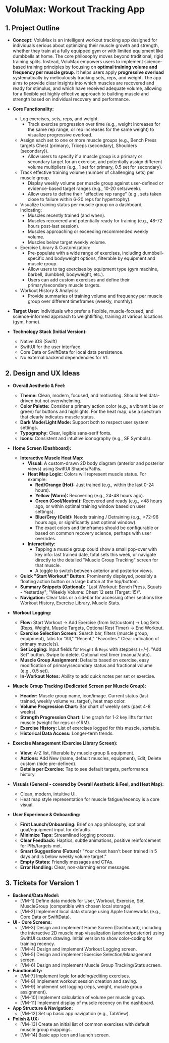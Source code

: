 # VoluMax: Workout Tracking App

## 1. Project Outline

*   **Concept:** VoluMax is an intelligent workout tracking app designed for individuals serious about optimizing their muscle growth and strength, whether they train at a fully equipped gym or with limited equipment like dumbbells at home. The core philosophy moves beyond traditional, rigid training splits. Instead, VoluMax empowers users to implement science-based training principles by focusing on **optimal training volume and frequency per muscle group**. It helps users apply **progressive overload** systematically by meticulously tracking sets, reps, and weight. The app aims to provide clear insights into which muscles are recovered and ready for stimulus, and which have received adequate volume, allowing for a flexible yet highly effective approach to building muscle and strength based on individual recovery and performance.
*   **Core Functionality:**
    *   Log exercises, sets, reps, and weight.
        *   Track exercise progression over time (e.g., weight increases for the same rep range, or rep increases for the same weight) to visualize progressive overload.
    *   Assign each set to one or more muscle groups (e.g., Bench Press targets Chest (primary), Triceps (secondary), Shoulders (secondary)).
        *   Allow users to specify if a muscle group is a primary or secondary target for an exercise, and potentially assign different volume multipliers (e.g., 1 set for primary, 0.5 set for secondary).
    *   Track effective training volume (number of challenging sets) per muscle group.
        *   Display weekly volume per muscle group against user-defined or evidence-based target ranges (e.g., 10-20 sets/week).
        *   Allow users to define their "effective rep range" (e.g., sets taken close to failure within 6-20 reps for hypertrophy).
    *   Visualize training status per muscle group on a dashboard, indicating:
        *   Muscles recently trained (and when).
        *   Muscles recovered and potentially ready for training (e.g., 48-72 hours post-last session).
        *   Muscles approaching or exceeding recommended weekly volume.
        *   Muscles below target weekly volume.
    *   Exercise Library & Customization:
        *   Pre-populate with a wide range of exercises, including dumbbell-specific and bodyweight options, filterable by equipment and muscle group.
        *   Allow users to tag exercises by equipment type (gym machine, barbell, dumbbell, bodyweight, etc.).
        *   Users can add custom exercises and define their primary/secondary muscle targets.
    *   Workout History & Analysis:
        *   Provide summaries of training volume and frequency per muscle group over different timeframes (weekly, monthly).
*   **Target User:** Individuals who prefer a flexible, muscle-focused, and science-informed approach to weightlifting, training at various locations (gym, home).

*   **Technology Stack (Initial Version):**
    *   Native iOS (Swift)
    *   SwiftUI for the user interface.
    *   Core Data or SwiftData for local data persistence.
    *   No external backend dependencies for V1.

## 2. Design and UX Ideas

*   **Overall Aesthetic & Feel:**
    *   **Theme:** Clean, modern, focused, and motivating. Should feel data-driven but not overwhelming.
    *   **Color Palette:** Consider a primary action color (e.g., a vibrant blue or green) for buttons and highlights. For the heat map, use a spectrum that clearly indicates muscle status.
    *   **Dark Mode/Light Mode:** Support both to respect user system settings.
    *   **Typography:** Clear, legible sans-serif fonts.
    *   **Icons:** Consistent and intuitive iconography (e.g., SF Symbols).

*   **Home Screen (Dashboard):**
    *   **Interactive Muscle Heat Map:**
        *   **Visual:** A custom-drawn 2D body diagram (anterior and posterior views) using SwiftUI Shapes/Paths.
        *   **Heat Map Logic:** Colors will represent muscle status. For example:
            *   **Red/Orange (Hot):** Just trained (e.g., within the last 0-24 hours).
            *   **Yellow (Warm):** Recovering (e.g., 24-48 hours ago).
            *   **Green (Cool/Neutral):** Recovered and ready (e.g., >48 hours ago, or within optimal training window based on user settings).
            *   **Blue/Grey (Cold):** Needs training / Detraining (e.g., >72-96 hours ago, or significantly past optimal window).
            *   The exact colors and timeframes should be configurable or based on common recovery science, perhaps with user overrides.
        *   **Interactivity:**
            *   Tapping a muscle group could show a small pop-over with key info: last trained date, total sets this week, or navigate directly to the detailed "Muscle Group Tracking" screen for that muscle.
            *   A toggle to switch between anterior and posterior views.
    *   **Quick "Start Workout" Button:** Prominently displayed, possibly a floating action button or a large button at the top/bottom.
    *   **Summary Snippets (Optional):** "Last Workout: Bench Press, Squats - Yesterday"; "Weekly Volume: Chest 12 sets (Target: 15)".
    *   **Navigation:** Clear tabs or a sidebar for accessing other sections like Workout History, Exercise Library, Muscle Stats.

*   **Workout Logging:**
    *   **Flow:** Start Workout -> Add Exercise (from list/custom) -> Log Sets (Reps, Weight, Muscle Targets, Optional Rest Timer) -> End Workout.
    *   **Exercise Selection Screen:** Search bar, filters (muscle group, equipment), tabs for "All," "Recent," "Favorites." Clear indication of primary muscle(s).
    *   **Set Logging:** Input fields for `Weight` & `Reps` with steppers (+/-). "Add Set" button. Swipe to delete. Optional rest timer (manual/auto).
    *   **Muscle Group Assignment:** Defaults based on exercise, easy modification of primary/secondary status and fractional volume (e.g., 0.5 set).
    *   **In-Workout Notes:** Ability to add quick notes per set or exercise.

*   **Muscle Group Tracking (Dedicated Screen per Muscle Group):**
    *   **Header:** Muscle group name, icon/image. Current status (last trained, weekly volume vs. target), heat map color.
    *   **Volume Progression Chart:** Bar chart of weekly sets (past 4-8 weeks).
    *   **Strength Progression Chart:** Line graph for 1-2 key lifts for that muscle (weight for reps or e1RM).
    *   **Exercise History:** List of exercises logged for this muscle, sortable.
    *   **Historical Data Access:** Longer-term trends.

*   **Exercise Management (Exercise Library Screen):**
    *   **View:** A-Z list, filterable by muscle group & equipment.
    *   **Actions:** Add New (name, default muscles, equipment), Edit, Delete custom (hide pre-defined).
    *   **Details per Exercise:** Tap to see default targets, performance history.

*   **Visuals (General - covered by Overall Aesthetic & Feel, and Heat Map):**
    *   Clean, modern, intuitive UI.
    *   Heat map style representation for muscle fatigue/recency is a core visual.

*   **User Experience & Onboarding:**
    *   **First Launch/Onboarding:** Brief on app philosophy, optional goal/equipment input for defaults.
    *   **Minimize Taps:** Streamlined logging process.
    *   **Clear Feedback:** Haptics, subtle animations, positive reinforcement for PRs/targets met.
    *   **Smart Suggestions (Future):** "Your chest hasn't been trained in 5 days and is below weekly volume target."
    *   **Empty States:** Friendly messages and CTAs.
    *   **Error Handling:** Clear, non-alarming error messages.

## 3. Tickets for Version 1

*   **Backend/Data Model:**
    *   [VM-1] Define data models for User, Workout, Exercise, Set, MuscleGroup (compatible with chosen local storage).
    *   [VM-2] Implement local data storage using Apple frameworks (e.g., Core Data or SwiftData).
*   **UI - Core Screens:**
    *   [VM-3] Design and implement Home Screen (Dashboard), including the interactive 2D muscle map visualization (anterior/posterior) using SwiftUI custom drawing. Initial version to show color-coding for training recency.
    *   [VM-4] Design and implement Workout Logging screen.
    *   [VM-5] Design and implement Exercise Selection/Management screen.
    *   [VM-6] Design and implement Muscle Group Tracking/Stats screen.
*   **Functionality:**
    *   [VM-7] Implement logic for adding/editing exercises.
    *   [VM-8] Implement workout session creation and saving.
    *   [VM-9] Implement set logging (reps, weight, muscle group assignment).
    *   [VM-10] Implement calculation of volume per muscle group.
    *   [VM-11] Implement display of muscle recency on the dashboard.
*   **App Structure & Navigation:**
    *   [VM-12] Set up basic app navigation (e.g., TabView).
*   **Polish & UX:**
    *   [VM-13] Create an initial list of common exercises with default muscle group mappings.
    *   [VM-14] Basic app icon and launch screen. 